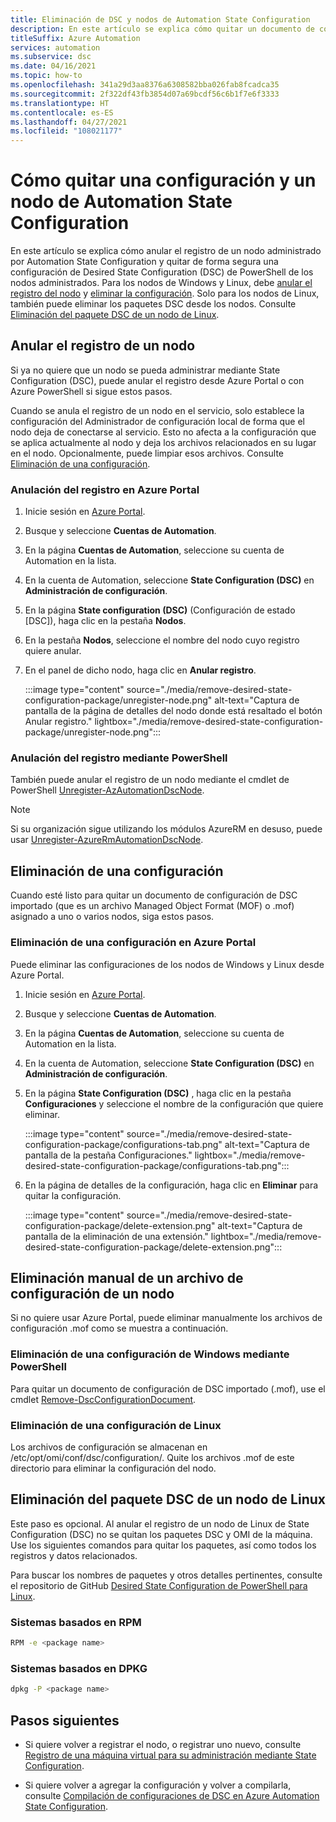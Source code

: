 ```yaml
---
title: Eliminación de DSC y nodos de Automation State Configuration
description: En este artículo se explica cómo quitar un documento de configuración de Azure Automation State Configuration (DSC) asignado y anular el registro de un nodo administrado.
titleSuffix: Azure Automation
services: automation
ms.subservice: dsc
ms.date: 04/16/2021
ms.topic: how-to
ms.openlocfilehash: 341a29d3aa8376a6308582bba026fab8fcadca35
ms.sourcegitcommit: 2f322df43fb3854d07a69bcdf56c6b1f7e6f3333
ms.translationtype: HT
ms.contentlocale: es-ES
ms.lasthandoff: 04/27/2021
ms.locfileid: "108021177"
---
```

# <a name="how-to-remove-a-configuration-and-node-from-automation-state-configuration"></a>Cómo quitar una configuración y un nodo de Automation State Configuration

En este artículo se explica cómo anular el registro de un nodo administrado por Automation State Configuration y quitar de forma segura una configuración de Desired State Configuration (DSC) de PowerShell de los nodos administrados. Para los nodos de Windows y Linux, debe [anular el registro del nodo](#unregister-a-node) y [eliminar la configuración](#delete-a-configuration-from-the-azure-portal). Solo para los nodos de Linux, también puede eliminar los paquetes DSC desde los nodos. Consulte [Eliminación del paquete DSC de un nodo de Linux](#remove-the-dsc-package-from-a-linux-node).

## <a name="unregister-a-node"></a>Anular el registro de un nodo

Si ya no quiere que un nodo se pueda administrar mediante State Configuration (DSC), puede anular el registro desde Azure Portal o con Azure PowerShell si sigue estos pasos.

Cuando se anula el registro de un nodo en el servicio, solo establece la configuración del Administrador de configuración local de forma que el nodo deja de conectarse al servicio. Esto no afecta a la configuración que se aplica actualmente al nodo y deja los archivos relacionados en su lugar en el nodo. Opcionalmente, puede limpiar esos archivos. Consulte [Eliminación de una configuración](#delete-a-configuration).

### <a name="unregister-in-the-azure-portal"></a>Anulación del registro en Azure Portal

1. Inicie sesión en [Azure Portal](https://portal.azure.com).
1. Busque y seleccione **Cuentas de Automation**.
1. En la página **Cuentas de Automation**, seleccione su cuenta de Automation en la lista.
1. En la cuenta de Automation, seleccione **State Configuration (DSC)** en **Administración de configuración**.
1. En la página **State configuration (DSC)** (Configuración de estado [DSC]), haga clic en la pestaña **Nodos**.
1. En la pestaña **Nodos**, seleccione el nombre del nodo cuyo registro quiere anular.
1. En el panel de dicho nodo, haga clic en **Anular registro**.

   :::image type="content" source="./media/remove-desired-state-configuration-package/unregister-node.png" alt-text="Captura de pantalla de la página de detalles del nodo donde está resaltado el botón Anular registro." lightbox="./media/remove-desired-state-configuration-package/unregister-node.png":::

### <a name="unregister-using-powershell"></a>Anulación del registro mediante PowerShell

También puede anular el registro de un nodo mediante el cmdlet de PowerShell [Unregister-AzAutomationDscNode](/powershell/module/az.automation/unregister-azautomationdscnode).

>[!NOTE]
>Si su organización sigue utilizando los módulos AzureRM en desuso, puede usar [Unregister-AzureRmAutomationDscNode](/powershell/module/azurerm.automation/unregister-azurermautomationdscnode).

## <a name="delete-a-configuration"></a>Eliminación de una configuración

Cuando esté listo para quitar un documento de configuración de DSC importado (que es un archivo Managed Object Format (MOF) o .mof) asignado a uno o varios nodos, siga estos pasos.

### <a name="delete-a-configuration-from-the-azure-portal"></a>Eliminación de una configuración en Azure Portal

Puede eliminar las configuraciones de los nodos de Windows y Linux desde Azure Portal.

1. Inicie sesión en [Azure Portal](https://portal.azure.com).
1. Busque y seleccione **Cuentas de Automation**.
1. En la página **Cuentas de Automation**, seleccione su cuenta de Automation en la lista.
1. En la cuenta de Automation, seleccione **State Configuration (DSC)** en **Administración de configuración**.
1. En la página **State Configuration (DSC)** , haga clic en la pestaña **Configuraciones** y seleccione el nombre de la configuración que quiere eliminar.

   :::image type="content" source="./media/remove-desired-state-configuration-package/configurations-tab.png" alt-text="Captura de pantalla de la pestaña Configuraciones." lightbox="./media/remove-desired-state-configuration-package/configurations-tab.png":::

1. En la página de detalles de la configuración, haga clic en **Eliminar** para quitar la configuración.

   :::image type="content" source="./media/remove-desired-state-configuration-package/delete-extension.png" alt-text="Captura de pantalla de la eliminación de una extensión." lightbox="./media/remove-desired-state-configuration-package/delete-extension.png":::

## <a name="manually-delete-a-configuration-file-from-a-node"></a>Eliminación manual de un archivo de configuración de un nodo

Si no quiere usar Azure Portal, puede eliminar manualmente los archivos de configuración .mof como se muestra a continuación.

### <a name="delete-a-windows-configuration-using-powershell"></a>Eliminación de una configuración de Windows mediante PowerShell

Para quitar un documento de configuración de DSC importado (.mof), use el cmdlet [Remove-DscConfigurationDocument](/powershell/module/psdesiredstateconfiguration/remove-dscconfigurationdocument).

### <a name="delete-a-linux-configuration"></a>Eliminación de una configuración de Linux

Los archivos de configuración se almacenan en /etc/opt/omi/conf/dsc/configuration/. Quite los archivos .mof de este directorio para eliminar la configuración del nodo.

## <a name="remove-the-dsc-package-from-a-linux-node"></a>Eliminación del paquete DSC de un nodo de Linux

Este paso es opcional. Al anular el registro de un nodo de Linux de State Configuration (DSC) no se quitan los paquetes DSC y OMI de la máquina. Use los siguientes comandos para quitar los paquetes, así como todos los registros y datos relacionados.

Para buscar los nombres de paquetes y otros detalles pertinentes, consulte el repositorio de GitHub [Desired State Configuration de PowerShell para Linux](https://github.com/Microsoft/PowerShell-DSC-for-Linux).

### <a name="rpm-based-systems"></a>Sistemas basados en RPM

```bash
RPM -e <package name>
``` 

### <a name="dpkg-based-systems"></a>Sistemas basados en DPKG

```bash
dpkg -P <package name>
```

 ## <a name="next-steps"></a>Pasos siguientes

- Si quiere volver a registrar el nodo, o registrar uno nuevo, consulte [Registro de una máquina virtual para su administración mediante State Configuration](/azure/automation/tutorial-configure-servers-desired-state#register-a-vm-to-be-managed-by-state-configuration).

- Si quiere volver a agregar la configuración y volver a compilarla, consulte [Compilación de configuraciones de DSC en Azure Automation State Configuration](/azure/automation/automation-dsc-compile).